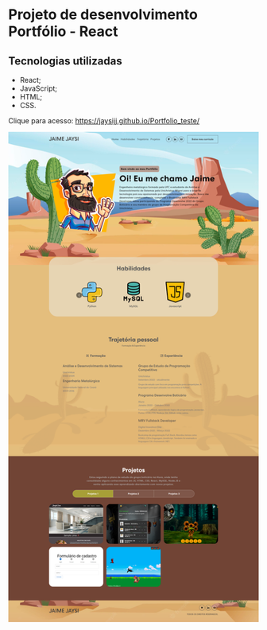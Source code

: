 # Projeto de desenvolvimento Portfólio - React

## Tecnologias utilizadas

- React;
- JavaScript;
- HTML;
- CSS.

Clique para acesso: https://jaysijj.github.io/Portfolio_teste/

<img src="./src/assets/img/front-portfolio.png"/>
